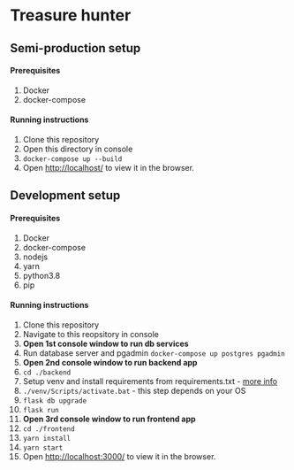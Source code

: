 # Treasure hunter

## Semi-production setup

#### Prerequisites

1. Docker
1. docker-compose

#### Running instructions
1. Clone this repository
1. Open this directory in console
1. `docker-compose up --build`
1. Open [http://localhost/](http://localhost/) to view it in the browser.


## Development setup

#### Prerequisites

1. Docker
1. docker-compose
1. nodejs
1. yarn
1. python3.8
1. pip

#### Running instructions

1. Clone this repository
1. Navigate to this reopsitory in console
1. __Open 1st console window to run db services__
1. Run database server and pgadmin `docker-compose up postgres pgadmin`
1. __Open 2nd console window to run backend app__
1. `cd ./backend`
1. Setup venv and install requirements from requirements.txt - [more info](https://docs.python.org/3/tutorial/venv.html)
1. `./venv/Scripts/activate.bat` - this step depends on your OS
1. `flask db upgrade`
1. `flask run`
1. __Open 3rd console window to run frontend app__
1. `cd ./frontend`
1. `yarn install`
1. `yarn start`
1. Open [http://localhost:3000/](http://localhost:3000/) to view it in the browser.